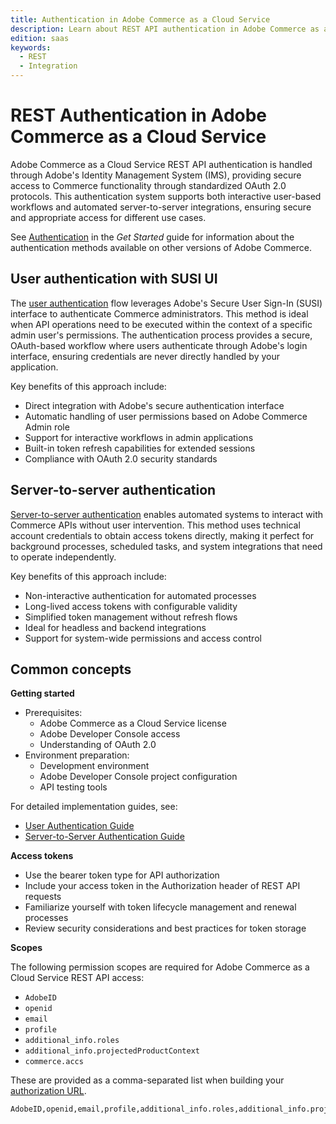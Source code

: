 ```yaml
---
title: Authentication in Adobe Commerce as a Cloud Service
description: Learn about REST API authentication in Adobe Commerce as a Cloud Service.
edition: saas
keywords:
  - REST
  - Integration
--- 
```

 
# REST Authentication in Adobe Commerce as a Cloud Service

Adobe Commerce as a Cloud Service REST API authentication is handled through Adobe's Identity Management System (IMS), providing secure access to Commerce functionality through standardized OAuth 2.0 protocols. This authentication system supports both interactive user-based workflows and automated server-to-server integrations, ensuring secure and appropriate access for different use cases.

See [Authentication](../../get-started/authentication/index.md) in the _Get Started_ guide for information about the authentication methods available on other versions of Adobe Commerce.

## User authentication with SUSI UI

The [user authentication](./user.md) flow leverages Adobe's Secure User Sign-In (SUSI) interface to authenticate Commerce administrators. This method is ideal when API operations need to be executed within the context of a specific admin user's permissions. The authentication process provides a secure, OAuth-based workflow where users authenticate through Adobe's login interface, ensuring credentials are never directly handled by your application.

Key benefits of this approach include:

- Direct integration with Adobe's secure authentication interface
- Automatic handling of user permissions based on Adobe Commerce Admin role
- Support for interactive workflows in admin applications
- Built-in token refresh capabilities for extended sessions
- Compliance with OAuth 2.0 security standards

## Server-to-server authentication

[Server-to-server authentication](./server-to-server.md) enables automated systems to interact with Commerce APIs without user intervention. This method uses technical account credentials to obtain access tokens directly, making it perfect for background processes, scheduled tasks, and system integrations that need to operate independently.

Key benefits of this approach include:

- Non-interactive authentication for automated processes
- Long-lived access tokens with configurable validity
- Simplified token management without refresh flows
- Ideal for headless and backend integrations
- Support for system-wide permissions and access control

## Common concepts

**Getting started**

- Prerequisites:
  - Adobe Commerce as a Cloud Service license
  - Adobe Developer Console access
  - Understanding of OAuth 2.0
- Environment preparation:
  - Development environment
  - Adobe Developer Console project configuration
  - API testing tools

For detailed implementation guides, see:

- [User Authentication Guide](./user.md)
- [Server-to-Server Authentication Guide](./server-to-server.md)

**Access tokens**

- Use the bearer token type for API authorization
- Include your access token in the Authorization header of REST API requests
- Familiarize yourself with token lifecycle management and renewal processes
- Review security considerations and best practices for token storage

**Scopes**

The following permission scopes are required for Adobe Commerce as a Cloud Service REST API access:

- `AdobeID`
- `openid`
- `email`
- `profile`
- `additional_info.roles`
- `additional_info.projectedProductContext`
- `commerce.accs`

These are provided as a comma-separated list when building your [authorization URL](./user.md#2-authorization-flow).

```bash
AdobeID,openid,email,profile,additional_info.roles,additional_info.projectedProductContext,commerce.accs
```
